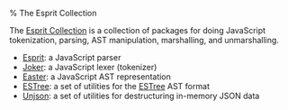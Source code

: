 % The Esprit Collection

The [Esprit Collection](https://github.com/dherman/esprit) is a
collection of packages for doing JavaScript tokenization, parsing, AST
manipulation, marshalling, and unmarshalling.

* [Esprit](./esprit/index.html): a JavaScript parser
* [Joker](./joker/index.html): a JavaScript lexer (tokenizer)
* [Easter](./easter/index.html): a JavaScript AST representation
* [ESTree](./estree/index.html): a set of utilities for the [ESTree](https://github.com/estree/estree) AST format
* [Unjson](./unjson/index.html): a set of utilities for destructuring in-memory JSON data
